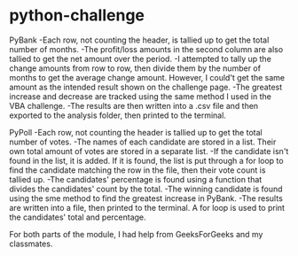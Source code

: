# python-challenge

PyBank
-Each row, not counting the header, is tallied up to get the total number of months.
-The profit/loss amounts in the second column are also tallied to get the net amount over the period.
-I attempted to tally up the change amounts from row to row, then divide them by the number of months to get the average change amount. However, I could't get the same amount as the intended result shown on the challenge page.
-The greatest increase and decrease are tracked using the same method I used in the VBA challenge.
-The results are then written into a .csv file and then exported to the analysis folder, then printed to the terminal.

PyPoll
-Each row, not counting the header is tallied up to get the total number of votes.
-The names of each candidate are stored in a list. Their own total amount of votes are stored in a separate list.
-If the candidate isn't found in the list, it is added. If it is found, the list is put through a for loop to find the candidate matching the row in the file, then their vote count is tallied up.
-The candidates' percentage is found using a function that divides the candidates' count by the total.
-The winning candidate is found using the sme method to find the greatest increase in PyBank.
-The results are written into a file, then printed to the terminal. A for loop is used to print the candidates' total and percentage.

For both parts of the module, I had help from GeeksForGeeks and my classmates.
